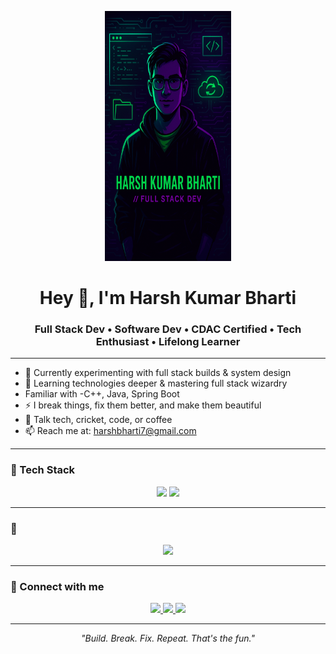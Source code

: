<p align="center">
  <img src="https://raw.githubusercontent.com/harshbharti7/harshbharti7/main/banner.png" alt="Harsh Kumar Bharti Banner" width="40%" height="400px"/>
</p>

<h1 align="center">Hey 👋, I'm Harsh Kumar Bharti</h1>
<h3 align="center">Full Stack Dev • Software Dev • CDAC Certified • Tech Enthusiast • Lifelong Learner </h3>

---

- 🔭 Currently experimenting with full stack builds & system design  
- 🧠 Learning technologies deeper & mastering full stack wizardry
- Familiar with 
                -C++, Java, Spring Boot
- ⚡ I break things, fix them better, and make them beautiful  
- 💬 Talk tech, cricket, code, or coffee  
- 📫 Reach me at: [harshbharti7@gmail.com](mailto:harshbharti7@gmail.com)

---

### 🧰 Tech Stack

<p align="center">
  <img src="https://skillicons.dev/icons?i=cpp,java,html,css,js,react,spring,dotnet,mysql,github,vscode" />
  <img src="https://img.shields.io/badge/STS-SpringToolSuite-6DB33F?style=for-the-badge&logo=spring&logoColor=white" />
</p>

---

### 🚀 

<p align="center">
  <img src="https://github-readme-stats.vercel.app/api/top-langs/?username=harshbharti7&layout=compact&theme=radical" />
</p>

---

### 🔗 Connect with me

<p align="center">
  <a href="https://linkedin.com/in/harsh-kumar-bharti-385b601ba" target="_blank">
    <img src="https://img.shields.io/badge/LinkedIn-%230077B5.svg?&style=for-the-badge&logo=linkedin&logoColor=white" />
  </a>
  <a href="mailto:harshbharti7@gmail.com">
    <img src="https://img.shields.io/badge/harshbharti7@gmail.com-D14836?style=for-the-badge&logo=gmail&logoColor=white" />
  </a>
  <a href="https://github.com/harshbharti7" target="_blank">
    <img src="https://img.shields.io/badge/GitHub-100000?style=for-the-badge&logo=github&logoColor=white" />
  </a>
</p>

---

<p align="center"><i>"Build. Break. Fix. Repeat. That's the fun."</i></p>
